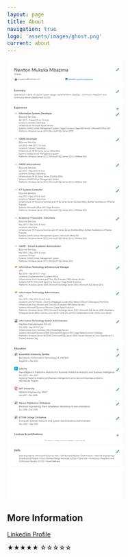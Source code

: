 ```yaml
---
layout: page
title: About
navigation: true
logo: 'assets/images/ghost.png'
current: about
---
```


![This is my Resume as of December 2020](/assets/nmbazima.png)

## More Information
<a href="https://www.linkedin.com/in/nmbazima/">Linkedin Profile</a> 

★★★★★
☆☆☆☆☆
